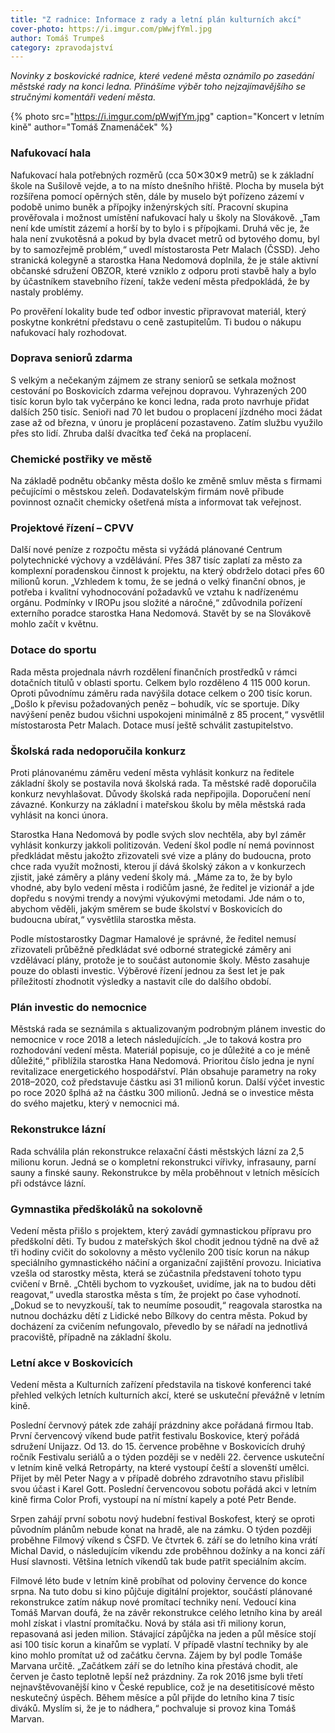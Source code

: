 ```yaml
---
title: "Z radnice: Informace z rady a letní plán kulturních akcí"
cover-photo: https://i.imgur.com/pWwjfYml.jpg
author: Tomáš Trumpeš
category: zpravodajství
---
```


*Novinky z boskovické radnice, které vedené města oznámilo po zasedání městské rady na konci ledna. Přinášíme výběr toho nejzajímavějšího se stručnými komentáři vedení města.*

{% photo src="https://i.imgur.com/pWwjfYm.jpg" caption="Koncert v letním kině" author="Tomáš Znamenáček" %}

### Nafukovací hala

Nafukovací hala potřebných rozměrů (cca 50✕30✕9 metrů) se k základní škole na Sušilově vejde, a to na místo dnešního hřiště. Plocha by musela být rozšířena pomocí opěrných stěn, dále by muselo být pořízeno zázemí v podobě unimo buněk a přípojky inženýrských sítí. Pracovní skupina prověřovala i možnost umístění nafukovací haly u školy na Slovákově. „Tam není kde umístit zázemí a horší by to bylo i s přípojkami. Druhá věc je, že hala není zvukotěsná a pokud by byla dvacet metrů od bytového domu, byl by to samozřejmě problém,“ uvedl místostarosta Petr Malach (ČSSD). Jeho stranická kolegyně a starostka Hana Nedomová doplnila, že je stále aktivní občanské sdružení OBZOR, které vzniklo z odporu proti stavbě haly a bylo by účastníkem stavebního řízení, takže vedení města předpokládá, že by nastaly problémy.

Po prověření lokality bude teď odbor investic připravovat materiál, který poskytne konkrétní představu o ceně zastupitelům. Ti budou o nákupu nafukovací haly rozhodovat.

### Doprava seniorů zdarma

S velkým a nečekaným zájmem ze strany seniorů se setkala možnost cestování po Boskovicích zdarma veřejnou dopravou. Vyhrazených 200 tisíc korun bylo tak vyčerpáno ke konci ledna, rada proto navrhuje přidat dalších 250 tisíc. Senioři nad 70 let budou o proplacení jízdného moci žádat zase až od března, v únoru je proplácení pozastaveno. Zatím službu využilo přes sto lidí. Zhruba další dvacítka teď čeká na proplacení.

### Chemické postřiky ve městě

Na základě podnětu občanky města došlo ke změně smluv města s firmami pečujícími o městskou zeleň. Dodavatelským firmám nově přibude povinnost označit chemicky ošetřená místa a informovat tak veřejnost.

### Projektové řízení – CPVV

Další nové peníze z rozpočtu města si vyžádá plánované Centrum polytechnické výchovy a vzdělávání. Přes 387 tisíc zaplatí za město za komplexní poradenskou činnost k projektu, na který obdrželo dotaci přes 60 milionů korun. „Vzhledem k tomu, že se jedná o velký finanční obnos, je potřeba i kvalitní vyhodnocování požadavků ve vztahu k nadřízenému orgánu. Podmínky v IROPu jsou složité a náročné,“ zdůvodnila pořízení externího poradce starostka Hana Nedomová. Stavět by se na Slovákově mohlo začít v květnu.

### Dotace do sportu

Rada města projednala návrh rozdělení finančních prostředků v rámci dotačních titulů v oblasti sportu. Celkem bylo rozděleno 4 115 000 korun. Oproti původnímu záměru rada navýšila dotace celkem o 200 tisíc korun. „Došlo k převisu požadovaných peněz – bohudík, víc se sportuje. Díky navýšení peněz budou všichni uspokojeni minimálně z 85 procent,“ vysvětlil místostarosta Petr Malach. Dotace musí ještě schválit zastupitelstvo.

### Školská rada nedoporučila konkurz

Proti plánovanému záměru vedení města vyhlásit konkurz na ředitele základní školy se postavila nová školská rada. Ta městské radě doporučila konkurz nevyhlašovat. Důvody školská rada nepřipojila. Doporučení není závazné. Konkurzy na základní i mateřskou školu by měla městská rada vyhlásit na konci února.

Starostka Hana Nedomová by podle svých slov nechtěla, aby byl záměr vyhlásit konkurzy jakkoli politizován. Vedení škol podle ní nemá povinnost předkládat městu jakožto zřizovateli své vize a plány do budoucna, proto chce rada využít možnosti, kterou jí dává školský zákon a v konkurzech zjistit, jaké záměry a plány vedení školy má. „Máme za to, že by bylo vhodné, aby bylo vedení města i rodičům jasné, že ředitel je vizionář a jde dopředu s novými trendy a novými výukovými metodami. Jde nám o to, abychom věděli, jakým směrem se bude školství v Boskovicích do budoucna ubírat,“ vysvětlila starostka města.

Podle místostarostky Dagmar Hamalové je správné, že ředitel nemusí zřizovateli průběžně předkládat své odborné strategické záměry ani vzdělávací plány, protože je to součást autonomie školy. Město zasahuje pouze do oblasti investic. Výběrové řízení jednou za šest let je pak příležitostí zhodnotit výsledky a nastavit cíle do dalšího období.

### Plán investic do nemocnice

Městská rada se seznámila s aktualizovaným podrobným plánem investic do nemocnice v roce 2018 a letech následujících. „Je to taková kostra pro rozhodování vedení města. Materiál popisuje, co je důležité a co je méně důležité,“ přiblížila starostka Hana Nedomová. Prioritou číslo jedna je nyní revitalizace energetického hospodářství. Plán obsahuje parametry na roky 2018–2020, což představuje částku asi 31 milionů korun. Další výčet investic po roce 2020 šplhá až na částku 300 milionů. Jedná se o investice města do svého majetku, který v nemocnici má.

### Rekonstrukce lázní

Rada schválila plán rekonstrukce relaxační části městských lázní za 2,5 milionu korun. Jedná se o kompletní rekonstrukci vířivky, infrasauny, parní sauny a finské sauny. Rekonstrukce by měla proběhnout v letních měsících při odstávce lázní.

### Gymnastika předškoláků na sokolovně

Vedení města přišlo s projektem, který zavádí gymnastickou přípravu pro předškolní děti. Ty budou z mateřských škol chodit jednou týdně na dvě až tři hodiny cvičit do sokolovny a město vyčlenilo 200 tisíc korun na nákup speciálního gymnastického náčiní a organizační zajištění provozu. Iniciativa vzešla od starostky města, která se zúčastnila představení tohoto typu cvičení v Brně. „Chtěli bychom to vyzkoušet, uvidíme, jak na to budou děti reagovat,“ uvedla starostka města s tím, že projekt po čase vyhodnotí. „Dokud se to nevyzkouší, tak to neumíme posoudit,“ reagovala starostka na nutnou docházku dětí z Lidické nebo Bílkovy do centra města. Pokud by docházení za cvičením nefungovalo, převedlo by se nářadí na jednotlivá pracoviště, případně na základní školu.

### Letní akce v Boskovicích

Vedení města a Kulturních zařízení představila na tiskové konferenci také přehled velkých letních kulturních akcí, které se uskuteční převážně v letním kině.

Poslední červnový pátek zde zahájí prázdniny akce pořádaná firmou Itab. První červencový víkend bude patřit festivalu Boskovice, který pořádá sdružení Unijazz. Od 13. do 15. července proběhne v Boskovicích druhý ročník Festivalu seriálů a o týden později se v neděli 22. července uskuteční v letním kině velká Retropárty, na které vystoupí čeští a slovenští umělci. Přijet by měl Peter Nagy a v případě dobrého zdravotního stavu přislíbil svou účast i Karel Gott. Poslední červencovou sobotu pořádá akci v letním kině firma Color Profi, vystoupí na ní místní kapely a poté Petr Bende.

Srpen zahájí první sobotu nový hudební festival Boskofest, který se oproti původním plánům nebude konat na hradě, ale na zámku. O týden později proběhne Filmový víkend s ČSFD. Ve čtvrtek 6. září se do letního kina vrátí Michal David, o následujícím víkendu zde proběhnou dožínky a na konci září Husí slavnosti. Většina letních víkendů tak bude patřit speciálním akcím.

Filmové léto bude v letním kině probíhat od poloviny července do konce srpna. Na tuto dobu si kino půjčuje digitální projektor, součástí plánované rekonstrukce zatím nákup nové promítací techniky není. Vedoucí kina Tomáš Marvan doufá, že na závěr rekonstrukce celého letního kina by areál mohl získat i vlastní promítačku. Nová by stála asi tři miliony korun, repasovaná asi jeden milion. Stávající zápůjčka na jeden a půl měsíce stojí asi 100 tisíc korun a kinařům se vyplatí. V případě vlastní techniky by ale kino mohlo promítat už od začátku června. Zájem by byl podle Tomáše Marvana určitě. „Začátkem září se do letního kina přestává chodit, ale červen je často teplotně lepší než prázdniny. Za rok 2016 jsme byli třetí nejnavštěvovanější kino v České republice, což je na desetitisícové město neskutečný úspěch. Během měsíce a půl přijde do letního kina 7 tisíc diváků. Myslím si, že je to nádhera,“ pochvaluje si provoz kina Tomáš Marvan.